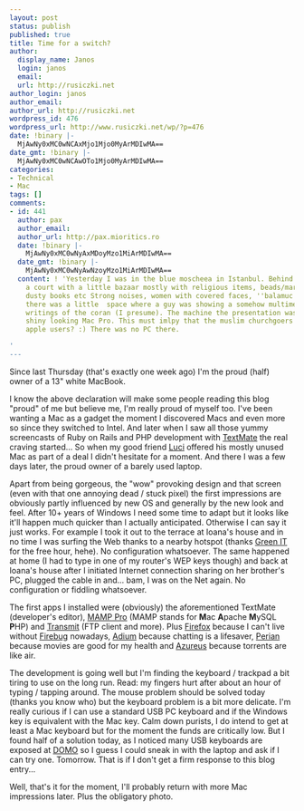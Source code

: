 ```yaml
---
layout: post
status: publish
published: true
title: Time for a switch?
author:
  display_name: Janos
  login: janos
  email: 
  url: http://rusiczki.net
author_login: janos
author_email: 
author_url: http://rusiczki.net
wordpress_id: 476
wordpress_url: http://www.rusiczki.net/wp/?p=476
date: !binary |-
  MjAwNy0xMC0wNCAxMjo1Mjo0MyArMDIwMA==
date_gmt: !binary |-
  MjAwNy0xMC0wNCAwOTo1Mjo0MyArMDIwMA==
categories:
- Technical
- Mac
tags: []
comments:
- id: 441
  author: pax
  author_email: 
  author_url: http://pax.mioritics.ro
  date: !binary |-
    MjAwNy0xMC0wNyAxMDoyMzo1MiArMDIwMA==
  date_gmt: !binary |-
    MjAwNy0xMC0wNyAwNzoyMzo1MiArMDIwMA==
  content: ! 'Yesterday I was in the blue moscheea in Istanbul. Behind it there is
    a court with a little bazaar mostly with religious items, beads/marbles, photos.
    dusty books etc Strong noises, women with covered faces, ''balamuc''. On a corner
    there was a little  space where a guy was showing a somehow multimedia CD with
    writings of the coran (I presume). The machine the presentation was made on? A
    shiny looking Mac Pro. This must imlpy that the muslim churchgoers are mostley
    apple users? :) There was no PC there.

'
---
```

<p>Since last Thursday (that's exactly one week ago) I'm the proud (half) owner of a 13" white MacBook.</p>
<p>I know the above declaration will make some people reading this blog "proud" of me but believe me, I'm really proud of myself too. I've been wanting a Mac as a gadget the moment I discovered Macs and even more so since they switched to Intel. And later when I saw all those yummy screencasts of Ruby on Rails and PHP development with <a href="http://macromates.com/">TextMate</a> the real craving started... So when my good friend <a href="http://www.lucianmarin.ro" title="Yeah, yeah, the graphic designer! :)">Luci</a> offered his mostly unused Mac as part of a deal I didn't hesitate for a moment. And there I was a few days later, the proud owner of a barely used laptop.</p>
<p>Apart from being gorgeous, the "wow" provoking design and that screen (even with that one annoying dead / stuck pixel) the first impressions are obviously partly influenced by new OS and generally by the new look and feel. After 10+ years of Windows I need some time to adapt but it looks like it'll happen much quicker than I actually anticipated. Otherwise I can say it just works. For example I took it out to the terrace at Ioana's house and in no time I was surfing the Web thanks to a nearby hotspot (thanks <a href="http://www.greenit.ro/">Green IT</a> for the free hour, hehe). No configuration whatsoever. The same happened at home (I had to type in one of my router's WEP keys though) and back at Ioana's house after I initiated Internet connection sharing on her brother's PC, plugged the cable in and... bam, I was on the Net again. No configuration or fiddling whatsoever.</p>
<p>The first apps I installed were (obviously) the aforementioned TextMate (developer's editor), <a href="http://www.mamp.info/en/mamp-pro/">MAMP Pro</a> (MAMP stands for <strong>M</strong>ac <strong>A</strong>pache <strong>M</strong>ySQL <strong>P</strong>HP) and <a href="http://www.panic.com/transmit/">Transmit</a> (FTP client and more). Plus <a href="http://www.getfirefox.com">Firefox</a> because I can't live without <a href="http://www.getfirebug.com">Firebug</a> nowadays, <a href="http://www.adiumx.com/">Adium</a> because chatting is a lifesaver, <a href="http://perian.org/">Perian</a> because movies are good for my health and <a href="http://azureus.sourceforge.net/">Azureus</a> because torrents are like air.</p>
<p>The development is going well but I'm finding the keyboard / trackpad a bit tiring to use on the long run. Read: my fingers hurt after about an hour of typing / tapping around. The mouse problem should be solved today (thanks you know who) but the keyboard problem is a bit more delicate. I'm really curious if I can use a standard USB PC keyboard and if the Windows key is equivalent with the Mac key. Calm down purists, I do intend to get at least a Mac keyboard but for the moment the funds are critically low. But I found half of a solution today, as I noticed many USB keyboards are exposed at <a href="http://www.domo.ro/">DOMO</a> so I guess I could sneak in with the laptop and ask if I can try one. Tomorrow. That is if I don't get a firm response to this blog entry...</p>
<p>Well, that's it for the moment, I'll probably return with more Mac impressions later. Plus the obligatory photo.</p>
